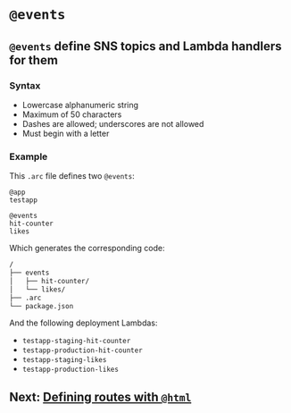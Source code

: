 # `@events`

## `@events` define SNS topics and Lambda handlers for them

### Syntax
- Lowercase alphanumeric string
- Maximum of 50 characters
- Dashes are allowed; underscores are not allowed
- Must begin with a letter

### Example

This `.arc` file defines two `@events`:

```arc
@app
testapp

@events
hit-counter
likes
```

Which generates the corresponding code:

```bash
/
├── events
│   ├── hit-counter/
│   └── likes/
├── .arc
└── package.json
```

And the following deployment Lambdas:

- `testapp-staging-hit-counter`
- `testapp-production-hit-counter`
- `testapp-staging-likes`
- `testapp-production-likes`

## Next: [Defining routes with `@html`](/reference/html)
